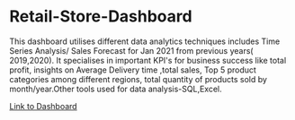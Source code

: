 # Retail-Store-Dashboard

This dashboard utilises different data analytics techniques includes Time Series Analysis/ Sales Forecast for Jan 2021 from previous years( 2019,2020). It specialises in important KPI's for business success like total profit, insights on Average Delivery time ,total sales, Top 5 product categories among different regions, total quantity of products sold by month/year.Other tools used for data analysis-SQL,Excel.

[Link to Dashboard](https://www.novypro.com/project/super-store-sales-dashboard-48)
